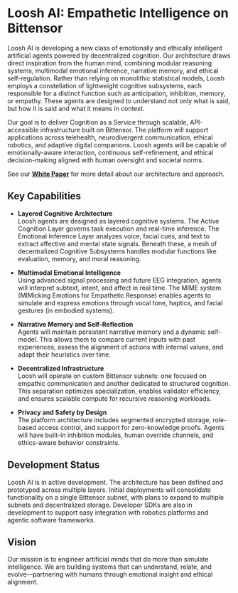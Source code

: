 
# Loosh AI: Empathetic Intelligence on Bittensor

Loosh AI is developing a new class of emotionally and ethically intelligent artificial agents powered by decentralized cognition. Our architecture draws direct inspiration from the human mind, combining modular reasoning systems, multimodal emotional inference, narrative memory, and ethical self-regulation. Rather than relying on monolithic statistical models, Loosh employs a constellation of lightweight cognitive subsystems, each responsible for a distinct function such as anticipation, inhibition, memory, or empathy. These agents are designed to understand not only what is said, but how it is said and what it means in context.

Our goal is to deliver Cognition as a Service through scalable, API-accessible infrastructure built on Bittensor. The platform will support applications across telehealth, neurodivergent communication, ethical robotics, and adaptive digital companions. Loosh agents will be capable of emotionally-aware interaction, continuous self-refinement, and ethical decision-making aligned with human oversight and societal norms.

See our **[White Paper](./whitepapers/loosh_litepaper.md)** for more detail about our architecture and approach.

## Key Capabilities

- **Layered Cognitive Architecture**  
  Loosh agents are designed as layered cognitive systems. The Active Cognition Layer governs task execution and real-time inference. The Emotional Inference Layer analyzes voice, facial cues, and text to extract affective and mental state signals. Beneath these, a mesh of decentralized Cognitive Subsystems handles modular functions like evaluation, memory, and moral reasoning.

- **Multimodal Emotional Intelligence**  
  Using advanced signal processing and future EEG integration, agents will interpret subtext, intent, and affect in real time. The MIME system (MIMicking Emotions for Empathetic Response) enables agents to simulate and express emotions through vocal tone, haptics, and facial gestures (in embodied systems).

- **Narrative Memory and Self-Reflection**  
  Agents will maintain persistent narrative memory and a dynamic self-model. This allows them to compare current inputs with past experiences, assess the alignment of actions with internal values, and adapt their heuristics over time.

- **Decentralized Infrastructure**  
  Loosh will operate on custom Bittensor subnets: one focused on empathic communication and another dedicated to structured cognition. This separation optimizes specialization, enables validator efficiency, and ensures scalable compute for recursive reasoning workloads.

- **Privacy and Safety by Design**  
  The platform architecture includes segmented encrypted storage, role-based access control, and support for zero-knowledge proofs. Agents will have built-in inhibition modules, human override channels, and ethics-aware behavior constraints.

## Development Status

Loosh AI is in active development. The architecture has been defined and prototyped across multiple layers. Initial deployments will consolidate functionality on a single Bittensor subnet, with plans to expand to multiple subnets and decentralized storage. Developer SDKs are also in development to support easy integration with robotics platforms and agentic software frameworks.

## Vision

Our mission is to engineer artificial minds that do more than simulate intelligence. We are building systems that can understand, relate, and evolve—partnering with humans through emotional insight and ethical alignment.
